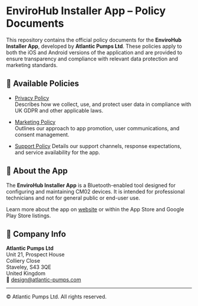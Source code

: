 # EnviroHub Installer App – Policy Documents

This repository contains the official policy documents for the **EnviroHub Installer App**, developed by **Atlantic Pumps Ltd**. These policies apply to both the iOS and Android versions of the application and are provided to ensure transparency and compliance with relevant data protection and marketing standards.

## 📄 Available Policies

- [Privacy Policy](./EnviroHub_Installer_Privacy_Policy.pdf)  
  Describes how we collect, use, and protect user data in compliance with UK GDPR and other applicable laws.

- [Marketing Policy](./EnviroHub_Installer_Marketing_policy.pdf)  
  Outlines our approach to app promotion, user communications, and consent management.

- [Support Policy](./EnviroHub_Installer_Support_Policy.pdf)
  Details our support channels, response expectations, and service availability for the app.

## 📱 About the App

The **EnviroHub Installer App** is a Bluetooth-enabled tool designed for configuring and maintaining CM02 devices. It is intended for professional technicians and not for general public or end-user use.

Learn more about the app on [website](https://github.com/atlantic-pumps/CM02-wiki/wiki/EnviroHub-Installer-App) or within the App Store and Google Play Store listings.

## 🏢 Company Info

**Atlantic Pumps Ltd**  
Unit 21, Prospect House  
Colliery Close  
Staveley, S43 3QE  
United Kingdom  
📧 design@atlantic-pumps.com

---

© Atlantic Pumps Ltd. All rights reserved.
